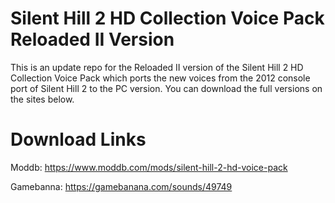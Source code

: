 # Silent Hill 2 HD Collection Voice Pack Reloaded II Version

This is an update repo for the Reloaded II version of the Silent Hill 2 HD Collection Voice Pack which ports the new voices from the 2012 console port of Silent Hill 2 to the PC version. You can download the full versions on the sites below.



# Download Links

Moddb: https://www.moddb.com/mods/silent-hill-2-hd-voice-pack

Gamebanna: https://gamebanana.com/sounds/49749 